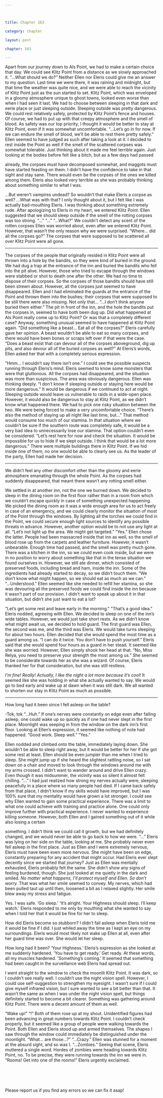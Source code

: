 ```yaml
---



title: Chapter 163

category: chapter

layout: post

chapter: 163

---
```


Apart from our journey down to Als Point, we had to make a certain choice that day.
We could see Klitz Point from a distance as we slowly approached it.
“...What should we do?”
Neither Ellen nor Eleris could give me an answer to my question.
Last time we were there, it was raining and midnight, but that time the weather was
quite nice, and we were able to reach the vicinity of Klitz Point just as the sun started
to set.
Klitz Point, which was enveloped in a gloomy atmosphere unique to ghost towns,
looked even worse than when I had seen it last.
We had to choose between sleeping in that dark and eerie place or just sleeping
outside.
Sleeping outside was pretty dangerous.
We could rest relatively safely, protected by Klitz Point’s fence and houses. Of course,
we had to put up with that creepy atmosphere and the smell of blood.
As safety was our top priority, I thought it would be better to stay at Klitz Point, even
if it was somewhat uncomfortable.
“...Let’s go in for now. If we can endure the smell of blood, we’ll be able to rest there
pretty safely.”
Ellen seemed to have judged as such after taking a look at it. I decided to rest inside
the Point as well if the smell of the scattered corpses was somewhat tolerable.
Just thinking about it made me feel terrible again.
Just looking at the bodies before felt like a bitch, but as a few days had passed

already, the corpses must have decomposed somewhat, and maggots must have
started feasting on them. I didn’t have the confidence to take in that sight and stay
sane.
There would even be the corpses of the ones we killed among them.
Eleris also looked very terrible as she was probably thinking about something
similar to what I was.

...But weren’t vampires undead?
So wouldn’t that make Eleris a corpse as well?
...What was with that?
I only thought about it, but I felt like I was actually bad-mouthing Eleris.
I was thinking about something extremely rude.
After apologizing to Eleris in my heart, we entered Klitz Point.
Ellen suggested that we should sleep outside if the smell of the rotting corpses was
too strong.
“...”
“...”
“...What?"
We couldn’t detect any scent of the rotten corpses Ellen was worried about, even
after we entered Klitz Point.
However, that wasn’t the only reason why we were surprised.
“Where... did all the corpses go?”
The corpses that were supposed to be scattered all over Klitz Point were all gone.

* * *

The corpses of the people that originally resided in Klitz Point were all thrown into a
hole by the bandits, so they were kind of buried in the ground.
We had dug a trap at the entrance of the inn and buried the bandits who fell into the
pit alive.
However, those who tried to escape through the windows were stabbed or shot to
death one after the other. We had no time to dispose of their corpses.
So the corpses of those bandits should have still been strewn about. However, all the
corpses just seemed to have disappeared.
Ellen and I had eliminated the guards at the entrance of the Point and thrown them
into the bushes; their corpses that were supposed to be still there were also missing.
Not only that...
“...I don’t think anyone buried them either.”
The pit in front of the inn, and the hole the bandits put the corpses in, seemed to
have both been dug up.
Did what happened at Als Point really come up to Klitz Point?
Or was that a completely different case?
Anyway, something unusual seemed to have happened at Klitz Point again.
"Did something like a beast... Eat all of the corpses?”
Eleris carefully gave her opinion. A beast wouldn’t be able to eat so many corpses,
and there would have been bones or scraps left over if that were the case.
“Does a beast exist that can devour all of the corpses aboveground, dig up pits, and
also devour all of the buried corpses as well?”
At Eleris’s words, Ellen asked her that with a completely serious expression.

“Hmm... I wouldn’t say there isn’t one.”
I could see the possible suspects running through Eleris’s mind. Eleris seemed to
know some monsters that were that gluttonous.
All the corpses had disappeared, and the situation was more than suspicious.
The area was obviously dangerous. Ellen was thinking deeply.
“I don’t know if sleeping outside or staying here would be more dangerous.”
It would be dangerous if we continued to act at night. Sleeping outside would leave
us vulnerable to raids in a wide-open place.
However, it would also be dangerous to stay at Klitz Point, as we didn’t know what
happened there.
We had to pick one risky situation between the two.
We were being forced to make a very uncomfortable choice.
“There’s also the method of staying up all night like last time, but...”
That method would consume too much of our stamina. In that situation where we
couldn’t be sure if the southern route was completely safe, it would be a very bad
idea to unnecessarily lose our stamina. That option couldn’t even be considered.
“Let’s rest here for now and check the situation. It would be impossible for us to hide
if we slept outside. I think that would be a lot more dangerous.”
There were multiple buildings there in Klitz Point. If we hid inside one of them, no
one would be able to clearly see us.
As the leader of the party, Ellen had made her decision.

* * *

We didn’t feel any other discomfort other than the gloomy and eerie atmosphere
emanating through the whole Point. As the corpses had suddenly disappeared, that
meant there wasn’t any rotting smell either.

We settled in at another inn, not the one we burned down.
We decided to sleep in the dining room on the first floor rather than in a room from
which we couldn’t escape quickly in case of something unexpected happening.
We picked the dining room as it was a wide enough area for us to act freely in case of
an emergency, and we could clearly monitor the situation of most of the Point
through the windows.
By lighting all the torches we could find in the Point, we could secure enough light
sources to identify any possible threats in advance. However, another option would
be to not use any light at all.
“Let’s not light up the area. We might get targeted.”
“Yes.”
Ellen chose the latter. People had been massacred inside that inn as well, so the smell
of blood rose up from the carpets and leather furniture.
However, it wasn’t unbearable. Enough time had passed, and the smell was pretty
much gone.
There was a kitchen in the inn, so we could even cook inside, but we were in no
position to worry about something like that in the tense situation we found
ourselves in.
However, we still ate dinner, which consisted of preserved foods, including bread and
ham, inside the inn. Some of the ingredients had already started to decay, so we
didn’t touch them.
“We don’t know what might happen, so we should eat as much as we can.”
“...Understood.”
Ellen seemed like she needed to refill her stamina, so she was devouring all the
preserved foods we could find inside the inn because it wasn’t part of our provision.
I didn’t want to speak up about it in that situation, but didn’t she just want to eat a
lot?

“Let’s get some rest and leave early in the morning."
"That’s a good idea."
Eleris nodded, agreeing with Ellen.
We decided to sleep on one of the inn’s wide tables.
However, we would just take short rests. As we didn’t know what might await us, we
decided to hold guard.
The first guard was Ellen, the second was me, and the third was Eleris. We would
take turns sleeping for about two hours. Ellen decided that she would spend the
most time as a guard among us.
“I can do it twice. You don’t have to push yourself.”
Eleris said that she would spend four hours as a guard in her stead. It seemed like
she was worried. However, Ellen simply shook her head at that.
“No, Miss Relya, you need to preserve your strength the most among us.”
She seemed to be considerate towards her as she was a wizard. Of course, Eleris
thanked her for that consideration, but she was still restless.

*I’m fine! Really! Actually, I like the night a lot more because it’s cool!*
It seemed like she was holding in what she actually wanted to say.
We would go to bed early and wake up at dawn when it was still dark. We all wanted
to shorten our stay in Klitz Point as much as possible.

* * *
How long had it been since I fell asleep on the table?

-Tok, tok
“...Huh.”
If one’s nerves were constantly on edge even after falling asleep, one could wake up
so quickly as if one had never slept in the first place. Moonlight was seeping in from
the window on the dark inn’s first floor.
Looking at Ellen’s expression, it seemed like nothing of note had happened.
“Good work. Sleep well.”
“Yes.”

Ellen nodded and climbed onto the table, immediately laying down. She wouldn’t be
able to sleep right away, but it would be better for her if she got some rest at least.
Ellen should be even jumpier than me when I tried to sleep. She might jump up if she
heard the slightest rattling noise, so I sat down on a chair and moved to look through
the windows around me with my arms crossed. I didn’t want to wander around and
drive Ellen crazy.
Even though it was midsummer, the vicinity was so silent it almost felt chilling.
“...”
I had just realized how strong my nerves actually were, sleeping peacefully in a place
where so many people had died.
If I came back safely from that place, I didn’t know if my skills would have improved,
but I was 100% sure that my mentality would have grown a lot stronger.
I could see why Ellen wanted to gain some practical experience.
There was a limit to what one could achieve with training and practice alone. One
could only improve further with practical experience.
I never wanted to experience killing someone.
However, both Ellen and I gained something out of it while also losing a certain

something.
I didn’t think we could call it growth, but we had definitely changed, and we would
never be able to go back to how we were.
“...”
Eleris was lying on her side on the table, looking at me. She probably never even fell
asleep in the first place.
Just as Ellen and I were extremely nervous, Eleris must have been even more
nervous. She might have been on edge, constantly preparing for any accident that
might occur. Had Eleris ever slept decently since we started that journey?
Just as Ellen was mentally exhausted, Eleris probably felt the same. She didn’t show
any signs of feeling burdened, though.
She just looked at me quietly in the dark and smiled.
*No matter what happens, I’ll protect myself and Ellen.*
*So don’t worry.*
That was what her smile seemed to convey.
My nerves, which had been pulled taut up until then, loosened a bit as I relaxed
slightly.
Her smile blew away my stress and fatigue.

Yes.
I was safe.
‘Go sleep.'
'It’s alright. Your Highness should sleep. I’ll keep watch.’
Eleris responded to me only by mouthing what she wanted to say when I told her
that it would be fine for her to sleep.

How did Eleris become so stubborn? I didn’t fall asleep when Eleris told me it would
be fine if I did.
I just whiled away the time as I kept an eye on my surroundings. Eleris would most
likely not wake up Ellen at all, even after her guard time was over. She would let her
sleep.

How long had it been?
‘Your Highness.’
Eleris’s expression as she looked at me suddenly hardened.
'You have to get ready.’
Get ready.
At these words, all my muscles hardened.
'Something’s coming.’
It seemed that something had been caught in the surveillance web Eleris had spread
out.

I went straight to the window to check the moonlit Klitz Point. It was dark, so I
couldn’t see really well.
I couldn’t use the night vision spell.
However, I could use self-suggestion to strengthen my eyesight. I wasn’t sure if I
could give myself infrared vision, but I sure wanted to see a bit better than that.
It wasn’t the same as when I was under the night vision spell, but things definitely
started to become a bit clearer.
Something was gathering around Klitz Point. There were a decent amount of them as
well.

“Wake up!”
“!”
Both of them rose up at my shout.
Unidentified figures had been advancing in great numbers towards Klitz Point.
I couldn’t check properly, but it seemed like a group of people were walking towards
the Point.
Both Ellen and Eleris stood up and armed themselves. The shapes I saw through the
window could immediately be distinguished under the moonlight.
“What... are those...?”
“...Crazy.”
Ellen was stunned for a moment at the absurd sight, and so was I.
“...Zombies.”
Seeing that scene, Eleris muttered a single word.
Hordes of zombies were heading towards Klitz Point, no. To be precise, they were
running towards the inn we were in.
“Rooms! Get into one of the rooms!”
Eleris urgently exclaimed.

<br><br><br><br>
Please report us if you find any errors so we can fix it asap!